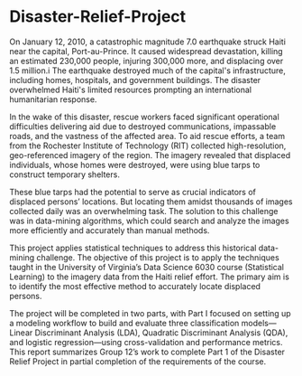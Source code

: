# Disaster-Relief-Project
On January 12, 2010, a catastrophic magnitude 7.0 earthquake struck Haiti near the capital, Port-au-Prince. It caused widespread devastation, killing an estimated 230,000 people, injuring 300,000 more, and displacing over 1.5 million.i The earthquake destroyed much of the capital's infrastructure, including homes, hospitals, and government buildings. The disaster overwhelmed Haiti's limited resources prompting an international humanitarian response.

In the wake of this disaster, rescue workers faced significant operational difficulties delivering aid due to destroyed communications, impassable roads, and the vastness of the affected area. To aid rescue efforts, a team from the Rochester Institute of Technology (RIT) collected high-resolution, geo-referenced imagery of the region. The imagery revealed that displaced individuals, whose homes were destroyed, were using blue tarps to construct temporary shelters.

These blue tarps had the potential to serve as crucial indicators of displaced persons’ locations. But locating them amidst thousands of images collected daily was an overwhelming task. The solution to this challenge was in data-mining algorithms, which could search and analyze the images more efficiently and accurately than manual methods.

This project applies statistical techniques to address this historical data-mining challenge. The objective of this project is to apply the techniques taught in the University of Virginia’s Data Science 6030 course (Statistical Learning) to the imagery data from the Haiti relief effort. The primary aim is to identify the most effective method to accurately locate displaced persons.

The project will be completed in two parts, with Part I focused on setting up a modeling workflow to build and evaluate three classification models—Linear Discriminant Analysis (LDA), Quadratic Discriminant Analysis (QDA), and logistic regression—using cross-validation and performance metrics. This report summarizes Group 12’s work to complete Part 1 of the Disaster Relief Project in partial completion of the requirements of the course.
